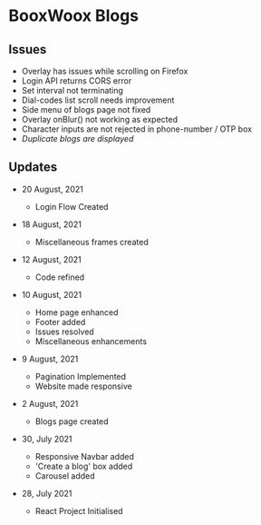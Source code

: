 # BooxWoox Blogs

## Issues
- Overlay has issues while scrolling on Firefox
- Login API returns CORS error
- Set interval not terminating
- Dial-codes list scroll needs improvement
- Side menu of blogs page not fixed
- Overlay onBlur() not working as expected
- Character inputs are not rejected in phone-number / OTP box
- *Duplicate blogs are displayed*

## Updates
- 20 August, 2021
    - Login Flow Created

- 18 August, 2021
    - Miscellaneous frames created

- 12 August, 2021
    - Code refined

- 10 August, 2021
    - Home page enhanced
    - Footer added
    - Issues resolved
    - Miscellaneous enhancements

- 9 August, 2021
    - Pagination Implemented
    - Website made responsive

- 2 August, 2021
    - Blogs page created

- 30, July 2021
    - Responsive Navbar added
    - 'Create a blog' box added
    - Carousel added

- 28, July 2021
    - React Project Initialised